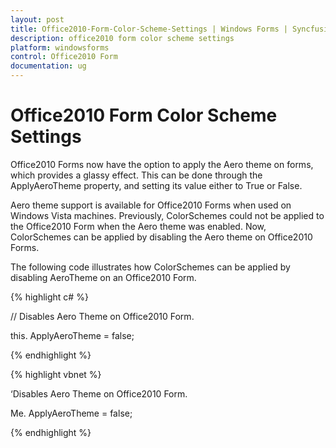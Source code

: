 ```yaml
---
layout: post
title: Office2010-Form-Color-Scheme-Settings | Windows Forms | Syncfusion
description: office2010 form color scheme settings
platform: windowsforms
control: Office2010 Form
documentation: ug
---
```


# Office2010 Form Color Scheme Settings

Office2010 Forms now have the option to apply the Aero theme on forms, which provides a glassy effect. This can be done through the ApplyAeroTheme property, and setting its value either to True or False.

Aero theme support is available for Office2010 Forms when used on Windows Vista machines. Previously, ColorSchemes could not be applied to the Office2010 Form when the Aero theme was enabled. Now, ColorSchemes can be applied by disabling the Aero theme on Office2010 Forms. 

The following code illustrates how ColorSchemes can be applied by disabling AeroTheme on an Office2010 Form.


{% highlight c# %}

// Disables Aero Theme on Office2010 Form.

this. ApplyAeroTheme = false;

{% endhighlight %}

{% highlight vbnet %}

‘Disables Aero Theme on Office2010 Form.

Me. ApplyAeroTheme = false;

{% endhighlight %}